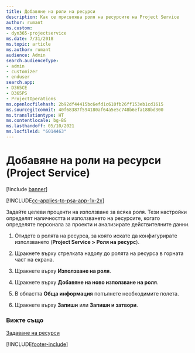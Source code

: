 ```yaml
---
title: Добавяне на роли на ресурси
description: Как се присвоява роля на ресурсите на Project Service
author: rumant
ms.custom:
- dyn365-projectservice
ms.date: 7/31/2018
ms.topic: article
ms.author: rumant
audience: Admin
search.audienceType:
- admin
- customizer
- enduser
search.app:
- D365CE
- D365PS
- ProjectOperations
ms.openlocfilehash: 2b92df44415bc6efd1c610fb26ff153eb1cd1615
ms.sourcegitcommit: 40f68387f594180af64a5e5c748b6efa188bd300
ms.translationtype: HT
ms.contentlocale: bg-BG
ms.lasthandoff: 05/10/2021
ms.locfileid: "6014463"
---
```

# <a name="add-resource-roles-project-service"></a>Добавяне на роли на ресурси (Project Service)

[!include [banner](../includes/psa-now-project-operations.md)]

[!INCLUDE[cc-applies-to-psa-app-1x-2x](../includes/cc-applies-to-psa-app-1x-2x.md)]

Задайте целеви проценти на използване за всяка роля. Тези настройки определят наличността и използването на ресурсите, когато определяте персонала за проекти и анализирате действителните данни.  
  
1.  Отидете в ролята на ресурса, за която искате да конфигурирате използването (**Project Service > Роля на ресурс**).  
  
2.  Щракнете върху стрелката надолу до ролята на ресурса в горната част на екрана.  
  
3.  Щракнете върху **Използване на роля**.  
  
4.  Щракнете върху **Добавяне на ново използване на роля**.  
  
5.  В областта **Обща информация** попълнете необходимите полета.  
  
6.  Щракнете върху **Запиши** или **Запиши и затвори**.  
  
### <a name="see-also"></a>Вижте също  
 [Задаване на ресурси](../psa/set-up-resources.md)


[!INCLUDE[footer-include](../includes/footer-banner.md)]